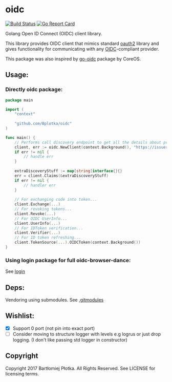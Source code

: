 # oidc
[![Build Status](https://travis-ci.org/Bplotka/oidc.svg?branch=master)](https://travis-ci.org/Bplotka/oidc) [![Go Report Card](https://goreportcard.com/badge/github.com/Bplotka/oidc)](https://goreportcard.com/report/github.com/Bplotka/oidc)

Golang Open ID Connect (OIDC) client library.

This library provides OIDC client that mimics standard [oauth2](https://github.com/golang/oauth2) library and gives functionality 
for communicating with any [OIDC](http://openid.net/specs/openid-connect-core-1_0.html)-compliant provider.
 
This package was also inspired by [go-oidc](https://github.com/coreos/go-oidc) package by CoreOS.

## Usage:

### Directly oidc package:

```go
package main

import (
    "context"
    
    "github.com/Bplotka/oidc"
)

func main() {
    // Performs call discovery endpoint to get all the details about provider.
    client, err := oidc.NewClient(context.Background(), "https://issuer-oidc.org")
    if err != nil {
        // handle err
    }
    
    extraDiscoveryStuff := map[string]interface{}{}
    err = client.Claims(&extraDiscoveryStuff)
    if err != nil {
        // handler err
    }
    
    // For exchanging code into token...
    client.Exchange(...)
    // For revoking tokens...
    client.Revoke(...)
    // For OIDC UserInfo...
    client.UserInfo(...)
    // For IDToken verification...
    client.Verifier(...)
    // For ID token refreshing...
    client.TokenSource(...).OIDCToken(context.Background())
}
```

### Using login package for full oidc-browser-dance: 

See [login](./login/README.md)

## Deps:

Vendoring using submodules. See [.gitmodules](.gitmodules)
 

## Wishlist:

* [x] Support 0 port (not pin into exact port)
* [ ] Consider moving to structure logger with levels e.g logrus or just drop logging. (I don't like passing std logger in constructor)
   
## Copyright 
Copyright 2017 Bartłomiej Płotka. All Rights Reserved.
See LICENSE for licensing terms.
